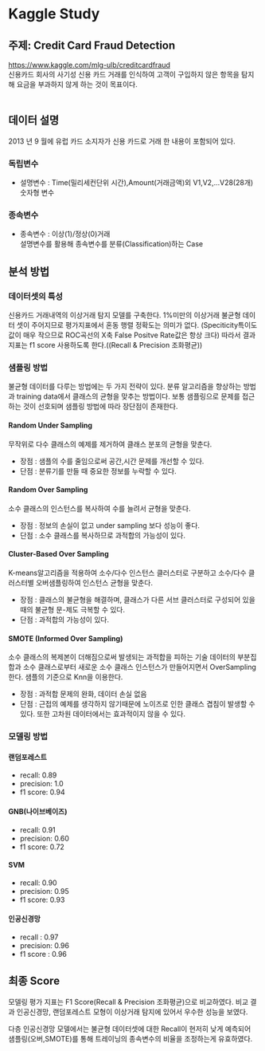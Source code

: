 # Kaggle Study
## 주제: Credit Card Fraud Detection
https://www.kaggle.com/mlg-ulb/creditcardfraud<br>
신용카드 회사의 사기성 신용 카드 거래를 인식하여 고객이 구입하지 않은 항목을 탐지해 요금을 부과하지 않게 하는 것이 목표이다.
<br>
<br>
## 데이터 설명
2013 년 9 월에 유럽 카드 소지자가 신용 카드로 거래 한 내용이 포함되어 있다.<br>
### 독립변수
- 설명변수 : Time(밀리세컨단위 시간),Amount(거래금액)외 V1,V2,...V28(28개) 숫자형 변수

### 종속변수
- 종속변수 : 이상(1)/정상(0)거래
  <br>
  설명변수를 활용해 종속변수를 분류(Classification)하는 Case

## 분석 방법
### 데이터셋의 특성
신용카드 거래내역의 이상거래 탐지 모델를 구축한다.
1%미만의 이상거래 불균형 데이터 셋이 주어지므로 평가지표에서 혼동 행렬 정확도는 의미가 없다.
(Speciticity특이도 값이 매우 작으므로 ROC곡선의 X축 False Positve Rate값은 항상 크다) 
따라서 결과지표는 f1 score 사용하도록 한다.((Recall & Precision 조화평균))
### 샘플링 방법
불균형 데이터를 다루는 방법에는 두 가지 전략이 있다. 분류 알고리즘을 향상하는 방법과 training data에서 클래스의 균형을 맞추는 방법이다. 보통 샘플링으로 문제를 접근하는 것이 선호되며 샘플링 방법에 따라 장단점이 존재한다.

#### Random Under Sampling
무작위로 다수 클래스의 예제를 제거하여 클래스 분포의 균형을 맞춘다.
- 장점 : 샘플의 수를 줄임으로써 공간,시간 문제를 개선할 수 있다.
- 단점 : 분류기를 만들 때 중요한 정보를 누락할 수 있다.
#### Random Over Sampling
소수 클래스의 인스턴스를 복사하여 수를 늘려서 균형을 맞춘다.
- 장점 : 정보의 손실이 없고 under sampling 보다 성능이 좋다.
- 단점 : 소수 클래스를 복사하므로 과적합의 가능성이 있다.
#### Cluster-Based Over Sampling
K-means알고리즘을 적용하여 소수/다수 인스턴스 클러스터로 구분하고 소수/다수 클러스터별 오버샘플링하여 인스턴스 균형을 맞춘다.
- 장점 : 클래스의 불균형을 해결하며, 클래스가 다른 서브 클러스터로 구성되어 있을 때의 불균형 문-제도 극복할 수 있다.
- 단점 : 과적합의 가능성이 있다.
#### SMOTE (Informed Over Sampling)
소수 클래스의 복제본이 더해짐으로써 발생되는 과적합을 피하는 기술
데이터의 부분집합과 소수 클래스로부터 새로운 소수 클래스 인스턴스가 만들어지면서 OverSampling 한다. 샘플의 기준으로 Knn을 이용한다.
- 장점 : 과적합 문제의 완화, 데이터 손실 없음
- 단점 : 근접의 예제를 생각하지 않기때문에 노이즈로 인한 클래스 겹침이 발생할 수 있다. 또한 고차원 데이터에서는 효과적이지 않을 수 있다.

### 모델링 방법
#### 랜덤포레스트
- recall: 0.89
- precision: 1.0
- f1 score: 0.94
#### GNB(나이브베이즈)
- recall: 0.91
- precision: 0.60
- f1 score: 0.72
#### SVM
- recall: 0.90
- precision: 0.95
- f1 score: 0.93
#### 인공신경망
- recall   : 0.97
- precision: 0.96
- f1 score : 0.96


## 최종 Score
모델링 평가 지표는 F1 Score(Recall & Precision 조화평균)으로 비교하였다.
비교 결과 인공신경망, 랜덤포레스트 모형이 이상거래 탐지에 있어서 우수한 성능을 보였다.

다층 인공신경망 모델에서는 불균형 데이터셋에 대한 Recall이 현저히 낮게 예측되어 샘플링(오버,SMOTE)를 통해 트레이닝의 종속변수의 비율을 조정하는게 유효하였다.
